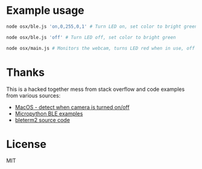 # Example usage

```sh
node osx/ble.js 'on,0,255,0,1' # Turn LED on, set color to bright green

node osx/ble.js 'off' # Turn LED off, set color to bright green

node osx/main.js # Monitors the webcam, turns LED red when in use, off when not in use
```

# Thanks

This is a hacked together mess from stack overflow and code examples from various sources:

- [MacOS - detect when camera is turned on/off](https://stackoverflow.com/questions/60535678/macos-detect-when-camera-is-turned-on-off/65098443#65098443)
- [Micropython BLE examples](https://github.com/micropython/micropython/tree/f6fd46c4024c28c827ccffd13dbe02b9ea74cfb8/examples/bluetooth)
- [bleterm2 source code](https://github.com/josschne/bleterm2/blob/f5eedccae85ac773f501e8f1c935c74f68d07148/index.js)

# License

MIT